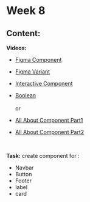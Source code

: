 # Week 8

## Content:

 

 **Videos:**
 
 - [Figma Component](https://www.youtube.com/watch?v=j55a1IFda3A&list=PLjzhiGLyugKynpBi7v2AWMCJgTrRI6Ne-&index=7)
  
- [Figma Variant](https://www.youtube.com/watch?v=eMgnfFHYTV8&list=PLjzhiGLyugKynpBi7v2AWMCJgTrRI6Ne-&index=8) 
- [Interactive Component](https://www.youtube.com/watch?v=otkYZD3VJ4E&list=PLjzhiGLyugKynpBi7v2AWMCJgTrRI6Ne-&index=9) 
- [Boolean](https://www.youtube.com/watch?v=0_NRDUjnoPA&list=PLjzhiGLyugKynpBi7v2AWMCJgTrRI6Ne-&index=12)
  <br><br>or<br>
- [All About Component Part1](https://drive.google.com/file/d/1QO7auORVr3YDA8d_6VURVYqJJ2jcVVgh/view?usp=drive_link)
- [All About Component Part2](https://drive.google.com/file/d/1QTIc7QiP0JwERSdhayY1HtDpFVldscHg/view?usp=drive_link)
 <br>


 **Task:**
 create component for :
- Navbar
- Button
- Footer 
- label 
- card 

<br>

    
